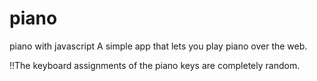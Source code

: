 # piano
piano with javascript
A simple app that lets you play piano over the web.

!!The keyboard assignments of the piano keys are completely random.
